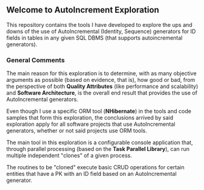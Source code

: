 ## Welcome to AutoIncrement Exploration

This repository contains the tools I have developed to explore the ups and downs of the use of AutoIncremental (Identity, Sequence) generators for ID fields in tables in any given SQL DBMS (that supports autoincremental generators).

### General Comments

The main reason for this exploration is to determine, with as many objective arguments as possible (based on evidence, that is), how good or bad, from the perspective of both **Quality Attributes** (like performance and scalability) and **Software Architecture**, is the overall end result that provides the use of AutoIncremental generators.

Even though I use a specific ORM tool (**NHibernate**) in the tools and code samples that form this exploration, the conclusions arrived by said exploration apply for all software projects that use AutoIncremental generators, whether or not said projects use ORM tools.

The main tool in this exploration is a configurable console application that, through parallel processing (based on the **Task Parallel Library**), can run multiple independent "clones" of a given process.

The routines to be "cloned" execute basic CRUD operations for certain entities that have a PK with an ID field based on an AutoIncremental generator.


